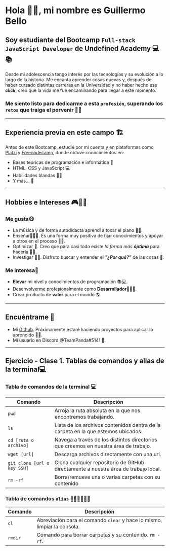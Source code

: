 # Hola 👋🏻, mi nombre es Guillermo Bello

## Soy estudiante del Bootcamp `Full-stack JavaScript Developer` de **Undefined Academy** 💻📚

Desde mi adolescencia tengo interés por las tecnologías y su evolución a lo largo de la historia. Me encanta aprender cosas nuevas y, después de haber cursado distintas carreras en la Universidad y no haber hecho ese ***click***, creo que la vida me fue encaminando para llegar a este momento.

### Me siento listo para **dedicarme** a esta  `profesión`, **superando** los `retos` que traiga el porvenir 💪🏻

---------------------------------------------------------------------------------------------------

## Experiencia previa en este campo 🏗️

Antes de este Bootcamp, estudié por mi cuenta y en plataformas como [Platzi](https://platzi.com/ "https://platzi.com/") y [Freecodecamp](https://www.freecodecamp.org/ "https://www.freecodecamp.org/"), donde obtuve conocimientos en:

- Bases teóricas de programación e informática 📖
- HTML, CSS y JavaScript 💻
- Habilidades blandas 🤝🏻
- Y más... 👀

---------------------------------------------------------------------------------------------------

## Hobbies e Intereses 🎮👦🏻

### Me gusta😋

- La música y de forma autodidacta aprendí a tocar el piano 🎹🎵.
- Enseñar👨🏻‍🏫. Es una forma muy positiva de fijar conocimientos y apoyar a otros en el proceso 🧠✨.
- Optimizar 🔧. Creo que para casi todo existe *la forma más **óptima*** para hacerla 🙌🏻.
- Investigar 🔬🤔. Disfruto buscar y entender el ***"¿Por qué?"*** de las cosas 🌌.

### Me interesa🏁

- **Elevar** mi nivel y conocimientos de programación 📚💻.
- Desenvolverme profesionalmente como **Desarrollador**🙋🏻‍♂️.
- Crear producto de **valor** para el mundo 🌎.

---------------------------------------------------------------------------------------------------

## Encuéntrame 🔎

- Mi [Github](https://github.com/DivPanda). Próximamente estaré haciendo proyectos para aplicar lo aprendido 🙌🏻.
- Mi usuario en Discord @TeamPanda#5141 👾.

---------------------------------------------------------------------------------------------------

## Ejercicio - Clase 1. Tablas de comandos y alias de la terminal💻

### Tabla de **comandos** de la terminal 💻

|          Comando            |                              Descripción                                                   |
|-----------------------------|--------------------------------------------------------------------------------------------|
|            `pwd`            | Arroja la ruta absoluta en la que nos encontremos trabajando.                              |
|            `ls`             | Lista de los archivos contenidos dentra de la carpeta en la que estemos ubicados.          |
|    `cd [ruta o archivo]`    | Navega a través de los distintos directorios que creemos en nuestra área de trabajo.       |
|        `wget [url]`         | Descarga archivos directamente con una url.                                                |
| `git clone [url o key SSH]` | Clona cualquier repositorio de GitHub directamente a nuestra área de trabajo local.        |
|           `rm -rf`          | Borra/remueve una o varias carpetas con su contenido                                                                                            |

### Tabla de **comandos** **`alias`**  👨🏻‍💻👩🏻‍💻

|          Comando          |                              Descripción                                                     |
|---------------------------|----------------------------------------------------------------------------------------------|
|          ``cl``           | Abreviación para el comando `clear` y hace lo mismo, limpiar la consola.                     |
|          `rmdir`          | Comando para borrar carpetas y su contenido. `rm -rf`.                                       |
